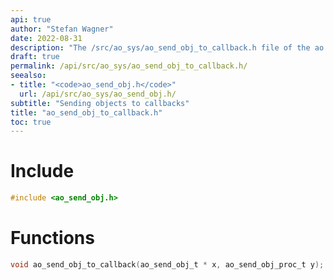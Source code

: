 ```yaml
---
api: true
author: "Stefan Wagner"
date: 2022-08-31
description: "The /src/ao_sys/ao_send_obj_to_callback.h file of the ao real-time operating system."
draft: true
permalink: /api/src/ao_sys/ao_send_obj_to_callback.h/
seealso:
- title: "<code>ao_send_obj.h</code>"
  url: /api/src/ao_sys/ao_send_obj.h/
subtitle: "Sending objects to callbacks"
title: "ao_send_obj_to_callback.h"
toc: true
---
```


# Include

```c
#include <ao_send_obj.h>
```

# Functions

```c
void ao_send_obj_to_callback(ao_send_obj_t * x, ao_send_obj_proc_t y);
```
